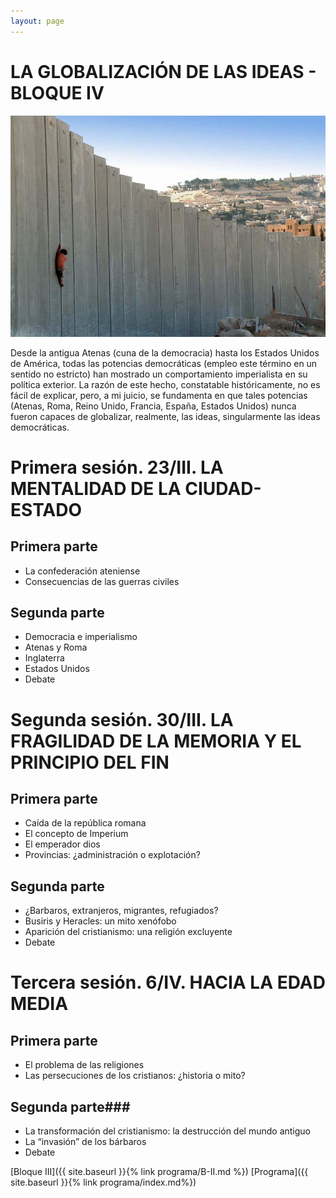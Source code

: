 ```yaml
---
layout: page
---
```


LA GLOBALIZACIÓN DE LAS IDEAS - BLOQUE IV
========================================

![Imagen](/assets/images/4.jpg "Titulo")


Desde la antigua Atenas (cuna de la democracia) hasta los Estados Unidos de América, todas las potencias democráticas (empleo este término en un sentido no estricto) han mostrado un comportamiento imperialista en su política exterior. La razón de este hecho, constatable históricamente, no es fácil de explicar, pero, a mi juicio, se fundamenta en que tales potencias (Atenas, Roma, Reino Unido, Francia, España, Estados Unidos) nunca fueron capaces de globalizar, realmente, las ideas, singularmente las ideas democráticas.



# Primera sesión. 23/III. LA MENTALIDAD DE LA CIUDAD-ESTADO

## Primera parte
* La confederación ateniense
* Consecuencias de las guerras civiles

## Segunda parte
* Democracia e imperialismo
* Atenas y Roma
* Inglaterra
* Estados Unidos
* Debate

# Segunda sesión. 30/III. LA FRAGILIDAD DE LA MEMORIA Y EL PRINCIPIO DEL FIN

## Primera parte
* Caída de la república romana
* El concepto de Imperium
* El emperador dios
* Provincias: ¿administración o explotación?

## Segunda parte
* ¿Barbaros, extranjeros, migrantes, refugiados?
* Busiris y Heracles: un mito xenófobo
* Aparición del cristianismo: una religión excluyente
* Debate

# Tercera sesión. 6/IV. HACIA LA EDAD MEDIA

## Primera parte
* El problema de las religiones
* Las persecuciones de los cristianos: ¿historia o mito?

## Segunda parte###
* La transformación del cristianismo: la destrucción del mundo antiguo
* La “invasión” de los bárbaros
* Debate


[Bloque III]({{ site.baseurl }}{% link programa/B-II.md %})
[Programa]({{ site.baseurl }}{% link programa/index.md%})
